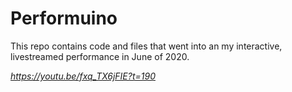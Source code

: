 # Performuino

This repo contains code and files that went into an my interactive, livestreamed performance in June of 2020.

*https://youtu.be/fxq_TX6jFIE?t=190*
